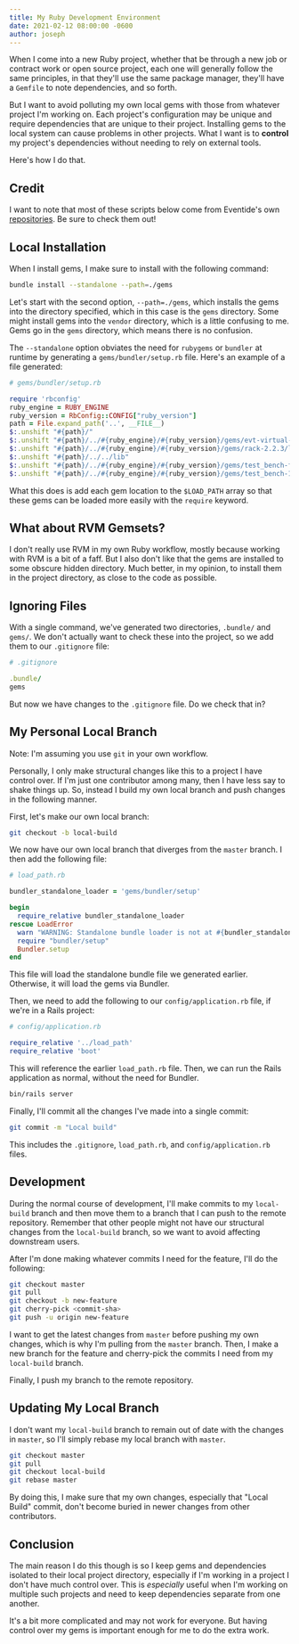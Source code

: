 ```yaml
---
title: My Ruby Development Environment
date: 2021-02-12 08:00:00 -0600
author: joseph
---
```


When I come into a new Ruby project, whether that be through a new job or contract work or open source project, each one will generally follow the same principles, in that they'll use the same package manager, they'll have a `Gemfile` to note dependencies, and so forth.

But I want to avoid polluting my own local gems with those from whatever project I'm working on. Each project's configuration may be unique and require dependencies that are unique to their project. Installing gems to the local system can cause problems in other projects. What I want is to **control** my project's dependencies without needing to rely on external tools.

Here's how I do that.

## Credit

I want to note that most of these scripts below come from Eventide's own [repositories](https://github.com/eventide-project). Be sure to check them out!

## Local Installation

When I install gems, I make sure to install with the following command:

```bash
bundle install --standalone --path=./gems
```

Let's start with the second option, `--path=./gems`, which installs the gems into the directory specified, which in this case is the `gems` directory. Some might install gems into the `vendor` directory, which is a little confusing to me. Gems go in the `gems` directory, which means there is no confusion.

The `--standalone` option obviates the need for `rubygems` or `bundler` at runtime by generating a `gems/bundler/setup.rb` file. Here's an example of a file generated:

```ruby
# gems/bundler/setup.rb

require 'rbconfig'
ruby_engine = RUBY_ENGINE
ruby_version = RbConfig::CONFIG["ruby_version"]
path = File.expand_path('..', __FILE__)
$:.unshift "#{path}/"
$:.unshift "#{path}/../#{ruby_engine}/#{ruby_version}/gems/evt-virtual-2.0.1.0/lib"
$:.unshift "#{path}/../#{ruby_engine}/#{ruby_version}/gems/rack-2.2.3/lib"
$:.unshift "#{path}/../../lib"
$:.unshift "#{path}/../#{ruby_engine}/#{ruby_version}/gems/test_bench-fixture-1.3.1.1/lib"
$:.unshift "#{path}/../#{ruby_engine}/#{ruby_version}/gems/test_bench-1.2.0.5/lib"
```

What this does is add each gem location to the `$LOAD_PATH` array so that these gems can be loaded more easily with the `require` keyword.

## What about RVM Gemsets?

I don't really use RVM in my own Ruby workflow, mostly because working with RVM is a bit of a faff. But I also don't like that the gems are installed to some obscure hidden directory. Much better, in my opinion, to install them in the project directory, as close to the code as possible.

## Ignoring Files

With a single command, we've generated two directories, `.bundle/` and `gems/`. We don't actually want to check these into the project, so we add them to our `.gitignore` file:

```ruby
# .gitignore

.bundle/
gems
```

But now we have changes to the `.gitignore` file. Do we check that in?

## My Personal Local Branch

Note: I'm assuming you use `git` in your own workflow.

Personally, I only make structural changes like this to a project I have control over. If I'm just one contributor among many, then I have less say to shake things up. So, instead I build my own local branch and push changes in the following manner.

First, let's make our own local branch:

```bash
git checkout -b local-build
```

We now have our own local branch that diverges from the `master` branch. I then add the following file:

```ruby
# load_path.rb

bundler_standalone_loader = 'gems/bundler/setup'

begin
  require_relative bundler_standalone_loader
rescue LoadError
  warn "WARNING: Standalone bundle loader is not at #{bundler_standalone_loader}. Using Bundler to load gems."
  require "bundler/setup"
  Bundler.setup
end
```

This file will load the standalone bundle file we generated earlier. Otherwise, it will load the gems via Bundler.

Then, we need to add the following to our `config/application.rb` file, if we're in a Rails project:

```ruby
# config/application.rb

require_relative '../load_path'
require_relative 'boot'
```

This will reference the earlier `load_path.rb` file. Then, we can run the Rails application as normal, without the need for Bundler.

```bash
bin/rails server
```

Finally, I'll commit all the changes I've made into a single commit:

```bash
git commit -m "Local build"
```

This includes the `.gitignore`, `load_path.rb`, and `config/application.rb` files.

## Development

During the normal course of development, I'll make commits to my `local-build` branch and then move them to a branch that I can push to the remote repository. Remember that other people might not have our structural changes from the `local-build` branch, so we want to avoid affecting downstream users.

After I'm done making whatever commits I need for the feature, I'll do the following:

```bash
git checkout master
git pull
git checkout -b new-feature
git cherry-pick <commit-sha>
git push -u origin new-feature
```

I want to get the latest changes from `master` before pushing my own changes, which is why I'm pulling from the `master` branch. Then, I make a new branch for the feature and cherry-pick the commits I need from my `local-build` branch.

Finally, I push my branch to the remote repository.

## Updating My Local Branch

I don't want my `local-build` branch to remain out of date with the changes in `master`, so I'll simply rebase my local branch with `master`.

```bash
git checkout master
git pull
git checkout local-build
git rebase master
```

By doing this, I make sure that my own changes, especially that "Local Build" commit, don't become buried in newer changes from other contributors.

## Conclusion

The main reason I do this though is so I keep gems and dependencies isolated to their local project directory, especially if I'm working in a project I don't have much control over. This is *especially* useful when I'm working on multiple such projects and need to keep dependencies separate from one another.

It's a bit more complicated and may not work for everyone. But having control over my gems is important enough for me to do the extra work.
